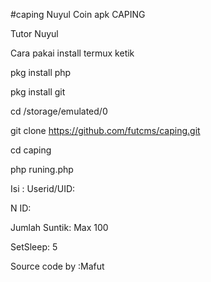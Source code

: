 #caping
Nuyul Coin apk CAPING

Tutor Nuyul

Cara pakai install termux ketik

pkg install php

pkg install git

cd /storage/emulated/0

git clone https://github.com/futcms/caping.git

cd caping

php runing.php

Isi : Userid/UID:

N ID:

Jumlah Suntik:             Max 100        

SetSleep:                 5  

Source code by :Mafut
